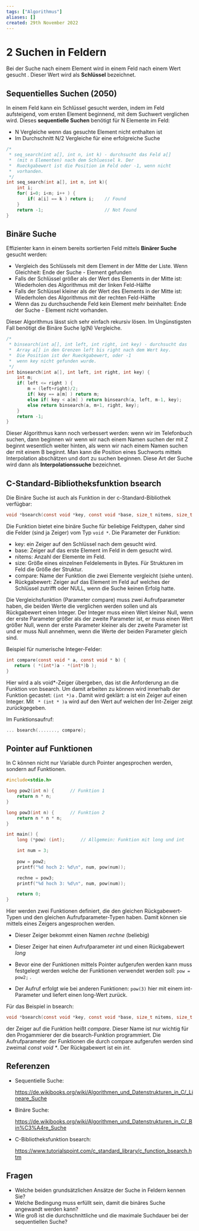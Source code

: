 ```yaml
---
tags: ["Algorithmus"]
aliases: []
created: 29th November 2022
---
```


# 2 Suchen in Feldern

Bei der Suche nach einem Element wird in einem Feld nach einem Wert gesucht . Dieser Wert wird als **Schlüssel** bezeichnet.

## Sequentielles Suchen (2050)

In einem Feld kann ein Schlüssel gesucht werden, indem im Feld aufsteigend, vom ersten Element beginnend, mit dem Suchwert verglichen wird. Dieses **sequentielle Suchen** benötigt für N Elemente im Feld:

- N Vergleiche wenn das gesuchte Element nicht enthalten ist
- Im Durchschnitt N/2 Vergleiche für eine erfolgreiche Suche

```c
/*
 * seq_search(int a[], int n, int k) - durchsucht das Feld a[]
 *	(mit n Elementen) nach dem Schluessel k. Der
 *	Rueckgabewert ist die Position im Feld oder -1, wenn nicht
 *	vorhanden.
 */
int seq_search(int a[], int n, int k){
    int i;
    for( i=0; i<n; i++ ) {
        if( a[i] == k ) return i;    // Found
    }
    return -1;                       // Not Found
}
```

## Binäre Suche

Effizienter kann in einem bereits sortierten Feld mittels **Binärer Suche** gesucht werden:

- Vergleich des Schlüssels mit dem Element in der Mitte der Liste. Wenn Gleichheit: Ende der Suche - Element gefunden
- Falls der Schlüssel größer als der Wert des Elements in der Mitte ist: Wiederholen des Algorithmus mit der linken Feld-Hälfte
- Falls der Schlüssel kleiner als der Wert des Elements in der Mitte ist: Wiederholen des Algorithmus mit der rechten Feld-Hälfte
- Wenn das zu durchsuchende Feld kein Element mehr beinhaltet: Ende der Suche - Element nicht vorhanden.

Dieser Algorithmus lässt sich sehr einfach rekursiv lösen. Im Ungünstigsten Fall benötigt die Binäre Suche lg(N) Vergleiche.

```c
/*
 * binsearch(int a[], int left, int right, int key) - durchsucht das
 *	Array a[] in den Grenzen left bis right nach dem Wert key.
 *	Die Position ist der Rueckgabewert, oder -1
 *	wenn key nicht gefunden wurde.
 */
int binsearch(int a[], int left, int right, int key) {
    int m;
    if( left <= right ) {
        m = (left+right)/2;
        if( key == a[m] ) return m;
        else if( key < a[m] ) return binsearch(a, left, m-1, key);
        else return binsearch(a, m+1, right, key);
    }
    return -1;
}
```

Dieser Algorithmus kann noch verbessert werden: wenn wir im Telefonbuch suchen, dann beginnen wir wenn wir nach einem Namen suchen der mit Z beginnt wesentlich weiter hinten, als wenn wir nach einem Namen suchen der mit einem B beginnt. Man kann die Position eines Suchworts mittels Interpolation abschätzen und dort zu suchen beginnen. Diese Art der Suche wird dann als **Interpolationssuche** bezeichnet.

## C-Standard-Bibliotheksfunktion bsearch

Die Binäre Suche ist auch als Funktion in der c-Standard-Bibliothek verfügbar:

```c
void *bsearch(const void *key, const void *base, size_t nitems, size_t size, int (*compare)(const void *, const void *))
```

Die Funktion bietet eine binäre Suche für beliebige Feldtypen, daher sind die Felder (sind ja Zeiger) vom Typ `void *`. Die Parameter der Funktion:

- key: ein Zeiger auf den Schlüssel nach dem gesucht wird.
- base: Zeiger auf das erste Element im Feld in dem gesucht wird.
- nitems: Anzahl der Elemente im Feld.
- size: Größe eines einzelnen Feldelements in Bytes. Für Strukturen im Feld die Größe der Struktur.
- compare: Name der Funktion die zwei Elemente vergleicht (siehe unten).
- Rückgabewert: Zeiger auf das Element im Feld auf welches der Schlüssel zutrifft oder NULL, wenn die Suche keinen Erfolg hatte.

Die Vergleichsfunktion (Parameter compare) muss zwei Aufrufparameter haben, die beiden Werte die verglichen werden sollen und als Rückgabewert einen Integer. Der Integer muss einen Wert kleiner Null, wenn der erste Parameter größer als der zweite Parameter ist, er muss einen Wert größer Null, wenn der erste Parameter kleiner als der zweite Parameter ist und er muss Null annehmen, wenn die Werte der beiden Parameter gleich sind.

Beispiel für numerische Integer-Felder:

```c
int compare(const void * a, const void * b) {
   return ( *(int*)a - *(int*)b );
}
```

Hier wird a als void*-Zeiger übergeben, das ist die Anforderung an die Funktion von bsearch. Um damit arbeiten zu können wird innerhalb der Funktion gecastet: `(int *)a` . Damit wird geklärt: a ist ein Zeiger auf einen Integer. Mit ` * (int * )a` wird auf den Wert auf welchen der Int-Zeiger zeigt zurückgegeben.

Im Funktionsaufruf:

```c
... bsearch(......., compare);
```

## Pointer auf Funktionen

In C können nicht nur Variable durch Pointer angesprochen werden, sondern auf Funktionen. 

```c
#include<stdio.h>

long pow2(int n) {		// Funktion 1
    return n * n;
}

long pow3(int n) {		// Funktion 2
    return n * n * n;
}

int main() {
    long (*pow) (int);		// Allgemein: Funktion mit long und int

    int num = 3;
	
    pow = pow2;
    printf("%d hoch 2: %d\n", num, pow(num));

    rechne = pow3;
    printf("%d hoch 3: %d\n", num, pow(num));

    return 0;
}
```

Hier werden zwei Funktionen definiert, die den gleichen Rückgabewert-Typen und den gleichen Aufrufparameter-Typen haben. Damit können sie mittels eines Zeigers angesprochen werden.

- Dieser Zeiger bekommt einen Namen *rechne* (beliebig)
- Dieser Zeiger hat einen Aufrufparameter *int* und einen Rückgabewert *long* 

- Bevor eine der Funktionen mittels Pointer aufgerufen werden kann muss festgelegt werden welche der Funktionen verwendet werden soll: `pow = pow2;` .
- Der Aufruf erfolgt wie bei anderen Funktionen: `pow(3)` hier mit einem int-Parameter und liefert einen long-Wert zurück.

Für das Beispiel in bsearch: 

```c
void *bsearch(const void *key, const void *base, size_t nitems, size_t size, int (*compare)(const void *, const void *))
```

der Zeiger auf die Funktion heißt *compare*. Dieser Name ist nur wichtig für den Progammierer der die bsearch-Funktion programmiert. Die Aufrufparameter der Funktionen die durch compare aufgerufen werden sind zweimal *const void \**. Der Rückgabewert ist ein *int*.

## Referenzen

- Sequentielle Suche:

  <https://de.wikibooks.org/wiki/Algorithmen_und_Datenstrukturen_in_C/_Lineare_Suche>

- Binäre Suche:

  <https://de.wikibooks.org/wiki/Algorithmen_und_Datenstrukturen_in_C/_Bin%C3%A4re_Suche>

- C-Bibliotheksfunktion bsearch:

  <https://www.tutorialspoint.com/c_standard_library/c_function_bsearch.htm>

## Fragen

- Welche beiden grundsätzlichen Ansätze der Suche in Feldern kennen Sie?
- Welche Bedingung muss erfüllt sein, damit die binäres Suche angewandt werden kann?
- Wie groß ist die durchschnittliche und die maximale Suchdauer bei der sequentiellen Suche?

